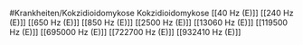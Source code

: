#Krankheiten/Kokzidioidomykose
Kokzidioidomykose
[[40 Hz (E)]]
[[240 Hz (E)]]
[[650 Hz (E)]]
[[850 Hz (E)]]
[[2500 Hz (E)]]
[[13060 Hz (E)]]
[[119500 Hz (E)]]
[[695000 Hz (E)]]
[[722700 Hz (E)]]
[[932410 Hz (E)]]